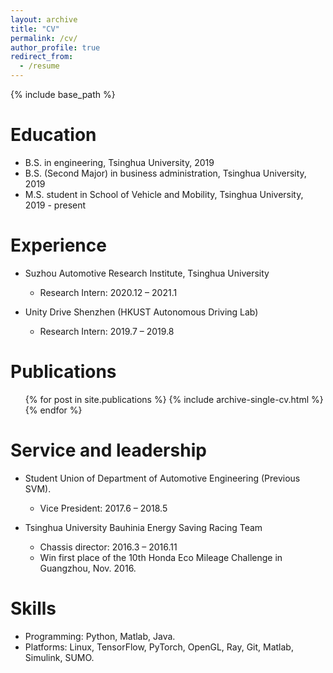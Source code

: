 ```yaml
---
layout: archive
title: "CV"
permalink: /cv/
author_profile: true
redirect_from:
  - /resume
---
```


{% include base_path %}

Education
======
* B.S. in engineering, Tsinghua University, 2019
* B.S. (Second Major) in business administration, Tsinghua University, 2019
* M.S. student in School of Vehicle and Mobility, Tsinghua University, 2019 - present

Experience
======
* Suzhou Automotive Research Institute, Tsinghua University
  * Research Intern: 2020.12 – 2021.1

* Unity Drive Shenzhen (HKUST Autonomous Driving Lab)
  * Research Intern: 2019.7 – 2019.8

Publications
======
  <ul>{% for post in site.publications %}
    {% include archive-single-cv.html %}
  {% endfor %}</ul>
  
<!-- Talks
======
  <ul>{% for post in site.talks %}
    {% include archive-single-talk-cv.html %}
  {% endfor %}</ul> -->
  
  
Service and leadership
======
* Student Union of Department of Automotive Engineering (Previous SVM).
  * Vice President: 2017.6 – 2018.5

* Tsinghua University Bauhinia Energy Saving Racing Team
  * Chassis director: 2016.3 – 2016.11
  * Win first place of the 10th Honda Eco Mileage Challenge in Guangzhou, Nov. 2016.

Skills
======
* Programming: Python, Matlab, Java.
* Platforms: Linux, TensorFlow, PyTorch, OpenGL, Ray, Git, Matlab, Simulink, SUMO.

